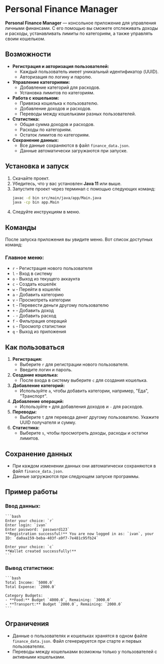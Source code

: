 # Personal Finance Manager

**Personal Finance Manager** — консольное приложение для управления личными финансами. С его помощью вы сможете отслеживать доходы и расходы, устанавливать лимиты по категориям, а также управлять своим кошельком.


## Возможности

- **Регистрация и авторизация пользователей:**
    - Каждый пользователь имеет уникальный идентификатор (UUID).
    - Авторизация по логину и паролю.
- **Управление категориями:**
    - Добавление категорий для расходов.
    - Установка лимитов по категориям.
- **Работа с кошельком:**
    - Привязка кошелька к пользователю.
    - Добавление доходов и расходов.
    - Переводы между кошельками разных пользователей.
- **Статистика:**
    - Общая сумма доходов и расходов.
    - Расходы по категориям.
    - Остаток лимитов по категориям.
- **Сохранение данных:**
    - Все данные сохраняются в файл `finance_data.json`.
    - Данные автоматически загружаются при запуске.


## Установка и запуск

1. Скачайте проект.
2. Убедитесь, что у вас установлен **Java 11** или выше.
3. Запустите проект через терминал с помощью следующих команд:
   ```bash
   javac -d bin src/main/java/app/Main.java
   java -cp bin app.Main
    ```
4. Следуйте инструкциям в меню.

## Команды

После запуска приложения вы увидите меню. Вот список доступных команд:

### Главное меню:
- `r` - Регистрация нового пользователя
- `l` - Вход в систему
- `o` - Выход из текущего аккаунта
- `c` - Создать кошелёк
- `w` - Перейти в кошелёк
- `a` - Добавить категорию
- `v` - Просмотреть категории
- `t` - Перевести деньги другому пользователю
- `+` - Добавить доход
- `-` - Добавить расход
- `f` - Фильтрация операций
- `s` - Просмотр статистики
- `q` - Выход из приложения

## Как пользоваться

1. **Регистрация:**
    - Выберите `r` для регистрации нового пользователя.
    - Введите логин и пароль.
2. **Создание кошелька:**
    - После входа в систему выберите `c` для создания кошелька.
3. **Добавление категорий:**
    - Используйте `a`, чтобы добавить категории, например, "Еда", "Транспорт".
4. **Добавление операций:**
    - Используйте `+` для добавления доходов и `-` для расходов.
5. **Переводы:**
    - Выберите `t` для перевода денег другому пользователю. Укажите UUID получателя и сумму.
6. **Статистика:**
    - Выберите `s`, чтобы просмотреть доходы, расходы и остатки лимитов.

## Сохранение данных

- При каждом изменении данных они автоматически сохраняются в файл `finance_data.json`.
- Данные загружаются при следующем запуске программы.

## Пример работы

### Ввод данных:

    ```bash
    Enter your choice: `r`  
    Enter login: `ivan`  
    Enter password: `password123`  
    **Registration successful!** You are now logged in as: `ivan`, your ID: `da0aa159-beba-403f-a9f7-7e481c95fb24`
    
    Enter your choice: `c`  
    **Wallet created successfully!**
    ```

### Вывод статистики:

    ```bash
    Total Income: `5000.0`  
    Total Expense: `2000.0`
    
    Category Budgets:
    - **Food:** Budget `4000.0`, Remaining: `3000.0`
    - **Transport:** Budget `2000.0`, Remaining: `2000.0`
    ```


## Ограничения

- Данные о пользователях и кошельках хранятся в одном файле `finance_data.json`. Файл сгенерируется при старте и первых пользователях.
- Переводы между кошельками возможны только у пользователей с активными кошельками.
